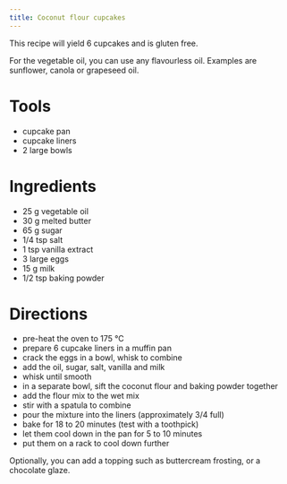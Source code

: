 ```yaml
---
title: Coconut flour cupcakes
---
```


This recipe will yield 6 cupcakes and is gluten free.

For the vegetable oil, you can use any flavourless oil. Examples are sunflower,
canola or grapeseed oil.

# Tools

- cupcake pan
- cupcake liners
- 2 large bowls

# Ingredients

- 25 g vegetable oil
- 30 g melted butter
- 65 g sugar
- 1/4 tsp salt
- 1 tsp vanilla extract
- 3 large eggs
- 15 g milk
- 1/2 tsp baking powder

# Directions

- pre-heat the oven to 175 °C
- prepare 6 cupcake liners in a muffin pan
- crack the eggs in a bowl, whisk to combine
- add the oil, sugar, salt, vanilla and milk
- whisk until smooth
- in a separate bowl, sift the coconut flour and baking powder together
- add the flour mix to the wet mix
- stir with a spatula to combine
- pour the mixture into the liners (approximately 3/4 full)
- bake for 18 to 20 minutes (test with a toothpick)
- let them cool down in the pan for 5 to 10 minutes
- put them on a rack to cool down further

Optionally, you can add a topping such as buttercream frosting, or a chocolate
glaze.
